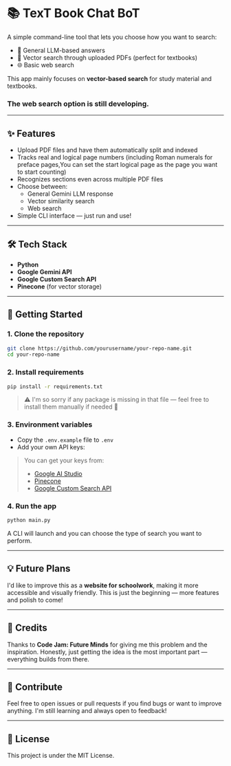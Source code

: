 # 📚 TexT Book Chat BoT

A simple command-line tool that lets you choose how you want to search:

- 🤖 General LLM-based answers  
- 📘 Vector search through uploaded PDFs (perfect for textbooks)  
- 🌐 Basic web search  

This app mainly focuses on **vector-based search** for study material and textbooks.

### **The web search option is still developing.** 

---

## ✨ Features

- Upload PDF files and have them automatically split and indexed
- Tracks real and logical page numbers (including Roman numerals for preface pages,You can set the start logical page as the page you want to start counting)
- Recognizes sections even across multiple PDF files
- Choose between:
  - General Gemini LLM response
  - Vector similarity search
  - Web search
- Simple CLI interface — just run and use!

---

## 🛠 Tech Stack

- **Python**
- **Google Gemini API**
- **Google Custom Search API**
- **Pinecone** (for vector storage)

---

## 🚀 Getting Started

### 1. Clone the repository

```bash
git clone https://github.com/yourusername/your-repo-name.git
cd your-repo-name
```

### 2. Install requirements

```bash
pip install -r requirements.txt
```

> ⚠️ I'm so sorry if any package is missing in that file — feel free to install them manually if needed 🙏

### 3. Environment variables

- Copy the `.env.example` file to `.env`
- Add your own API keys:

> You can get your keys from:
> - [Google AI Studio](https://aistudio.google.com/u/2/apikey)
> - [Pinecone](app.pinecone.io/organizations)
> - [Google Custom Search API](https://console.cloud.google.com/apis)

### 4. Run the app

```bash
python main.py
```

A CLI will launch and you can choose the type of search you want to perform.

---

## 💡 Future Plans

I'd like to improve this as a **website for schoolwork**, making it more accessible and visually friendly. This is just the beginning — more features and polish to come!

---

## 🙏 Credits

Thanks to **Code Jam: Future Minds** for giving me this problem and the inspiration. Honestly, just getting the idea is the most important part — everything builds from there.

---

## 🤝 Contribute

Feel free to open issues or pull requests if you find bugs or want to improve anything. I'm still learning and always open to feedback!

---

## 📜 License 

This project is under the MIT License.


